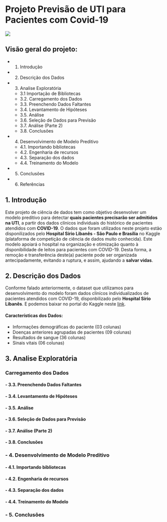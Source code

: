 # Projeto Previsão de UTI para Pacientes com Covid-19
 <img src="https://img.olhardigital.com.br/wp-content/uploads/2019/12/20191219064913-1207x450.jpg">

## Visão geral do projeto:

- 1. Introdução
- 2. Descrição dos Dados
- 3. Analise Exploratória
   - 3.1  Importação de Bibliotecas
   - 3.2. Carregamento dos Dados
   - 3.3. Preenchendo Dados Faltantes
   - 3.4. Levantamento de Hipóteses
   - 3.5. Análise
   - 3.6. Seleção de Dados para Previsão
   - 3.7. Análise (Parte 2)
   - 3.8. Conclusões
- 4. Desenvolvimento de Modelo Preditivo
   - 4.1. Importando bibliotecas
   - 4.2. Engenharia de recursos
   - 4.3. Separação dos dados
   - 4.4. Treinamento do Modelo
- 5. Conclusões
- 6. Referências

## 1. Introdução

Este projeto de ciência de dados tem como objetivo desenvolver um modelo preditivo para detectar<b> quais pacientes precisarão ser admitidos na UTI</b>, a partir dos dados clínicos individuais do histórico de pacientes atendidos com <b>COVID-19</b>. O dados que foram utilizados neste projeto estão disponilizados pelo <b>Hospital Sírio Libanês - São Paulo e Brasília</b> no Kaggle (plataforma de competição de ciência de dados muito conhecida). Este modelo apoiará o hospital na organização e otimização quanto à disponibilidade de leitos para pacientes com COVID-19. Desta forma, a remoção e transferência deste(a) paciente pode ser organizada antecipadamente, evitando a ruptura, e assim, ajudando a <b>salvar vidas</b>.

## 2. Descrição dos Dados

Conforme falado anteriormente, o dataset que utilizamos para desenvolvimento do modelo foram dados clinícos individualizados de pacientes atendidos com COVID-19, disponbilizado pelo <b>Hospital Sírio Libanês</b>. E podemos baixar no portal do Kaggle neste [link](https://www.kaggle.com/S%C3%ADrio-Libanes/covid19).

#### <b>Características dos Dados:</b>

- Informações demográficas do paciente (03 colunas)
- Doenças anteriores agrupadas de pacientes (09 colunas)
- Resultados de sangue (36 colunas)
- Sinais vitais (06 colunas)

## 3. Analise Exploratória
### Carregamento dos Dados
   #### - 3.3. Preenchendo Dados Faltantes
   #### - 3.4. Levantamento de Hipóteses
   #### - 3.5. Análise
   #### - 3.6. Seleção de Dados para Previsão
   #### - 3.7. Análise (Parte 2)
   #### - 3.8. Conclusões
### - 4. Desenvolvimento de Modelo Preditivo
   #### - 4.1. Importando bibliotecas
   #### - 4.2. Engenharia de recursos
   #### - 4.3. Separação dos dados
   #### - 4.4. Treinamento do Modelo
### - 5. Conclusões
